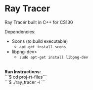 # Ray Tracer
Ray Tracer built in C++ for CS130

Dependencies:
- Scons (to build executable)
	- `apt-get install scons`
- libpng-dev>
	- `sudo apt-get install libpng-dev`
<br>
<strong>Run Instructions: </strong>
<br>
```$ cd proj-rt-files```
<br>
```$ ./ray_tracer -i <test_file.txt>```
